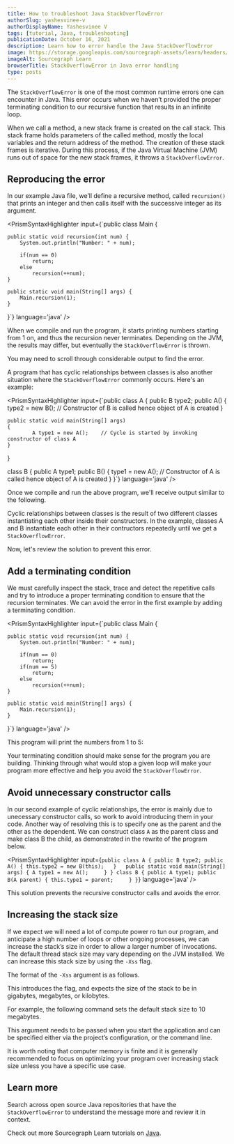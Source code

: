 ```yaml
---
title: How to troubleshoot Java StackOverflowError
authorSlug: yashesvinee-v
authorDisplayName: Yashesvinee V
tags: [tutorial, Java, troubleshooting]
publicationDate: October 16, 2021
description: Learn how to error handle the Java StackOverflowError
image: https://storage.googleapis.com/sourcegraph-assets/learn/headers/sourcegraph-learn-header.png
imageAlt: Sourcegraph Learn
browserTitle: StackOverflowError in Java error handling
type: posts
---
```


The `StackOverflowError` is one of the most common runtime errors one can encounter in Java. This error occurs when we haven’t provided the proper terminating condition to our recursive function that results in an infinite loop.

When we call a method, a new stack frame is created on the call stack. This stack frame holds parameters of the called method, mostly the local variables and the return address of the method. The creation of these stack frames is iterative. During this process, if the Java Virtual Machine (JVM) runs out of space for the new stack frames, it throws a `StackOverflowError`.

## Reproducing the error

In our example Java file, we’ll define a recursive method, called `recursion()` that prints an integer and then calls itself with the successive integer as its argument. 

<PrismSyntaxHighlighter
input={`public class Main {
     
    public static void recursion(int num) {
        System.out.println("Number: " + num);
         
        if(num == 0)
            return;
        else
            recursion(++num);
    }
     
    public static void main(String[] args) {
        Main.recursion(1);
    }
}`}
language='java'
/>

When we compile and run the program, it starts printing numbers starting from 1 on, and thus the recursion never terminates. Depending on the JVM, the results may differ, but eventually the `StackOverflowError` is thrown.

<Highlighter
input='Number: 1
Number: 2
Number: 3
Number: 4
Number: 5
...
Number: 5152
Number: 5153
Exception in thread "main" java.lang.StackOverflowError
    at java.base/java.io.Writer.write(Writer.java:249)
    at java.base/java.io.PrintStream.write(PrintStream.java:604)
    at java.base/java.io.PrintStream.print(PrintStream.java:745)
    at java.base/java.io.PrintStream.println(PrintStream.java:882)
    at Main.recursion(Main.java:4)
    at Main.recursion(Main.java:9)
    ...
    at Main.recursion(Main.java:9)'
/>

You may need to scroll through considerable output to find the error. 

A program that has cyclic relationships between classes is also another situation where the `StackOverflowError` commonly occurs. Here's an example:

<PrismSyntaxHighlighter
input={`public class A {
	public B type2;
	public A()
	{
		type2 = new B();    // Constructor of B is called hence object of A is created
	}
 
	public static void main(String[] args)
	{
			A type1 = new A();    // Cycle is started by invoking constructor of class A
	}
}
 
class B {
	public A type1;
	public B()
	{
		type1 = new A();    // Constructor of A is called hence object of A is created
	}
}`}
language='java'
/>

Once we compile and run the above program, we'll receive output similar to the following. 

<Highlighter
input='...
Exception in thread "main" java.lang.StackOverflowError
	at B.<init>(A.java:18)
	at A.<init>(A.java:5)
	at B.<init>(A.java:18)
...'
/>

Cyclic relationships between classes is the result of two different classes instantiating each other inside their constructors. In the example, classes A and B instantiate each other in their contructors repeatedly until we get a `StackOverflowError`. 

Now, let's review the solution to prevent this error. 

## Add a terminating condition 

We must carefully inspect the stack, trace and detect the repetitive calls and try to introduce a proper terminating condition to ensure that the recursion terminates. We can avoid the error in the first example by adding a terminating condition.

<PrismSyntaxHighlighter
input={`public class Main {
  
    public static void recursion(int num) {
        System.out.println("Number: " + num);
         
        if(num == 0)
            return;
        if(num == 5)
            return;
        else
            recursion(++num);
    }
      
    public static void main(String[] args) {
        Main.recursion(1);
    }
}`}
language='java'
/>

This program will print the numbers from 1 to 5:

<Highlighter
input='Number: 1
Number: 2
Number: 3
Number: 4
Number: 5'
/>

Your terminating condition should make sense for the program you are building. Thinking through what would stop a given loop will make your program more effective and help you avoid the `StackOverflowError`. 

## Avoid unnecessary constructor calls

In our second example of cyclic relationships, the error is mainly due to unecessary constructor calls, so work to avoid introducing them in your code.
Another way of resolving this is to specify one as the parent and the other as the dependent. We can construct class `A` as the parent class and make class B the child, as demonstrated in the rewrite of the program below.

<PrismSyntaxHighlighter
input={`public class A {
	public B type2;
	public A()
	{
		this.type2 = new B(this);  
        }  
	public static void main(String[] args)
	{
		A type1 = new A();    
        }
}
class B {
	public A type1;
	public B(A parent)
	{
		this.type1 = parent;    
        }
}`}
language='java'
/>

This solution prevents the recursive constructor calls and avoids the error.

## Increasing the stack size

If we expect we will need a lot of compute power ro tun our program, and anticipate a high number of loops or other ongoing processes, we can increase the stack’s size in order to allow a larger number of invocations. The default thread stack size may vary depending on the JVM installed. We can increase this stack size by using the `-Xss` flag.

The format of the `-Xss` argument is as follows. 

<PrismSyntaxHighlighter
input='-Xss<size>[g|G|m|M|k|K]'
language='bash'
/>

This introduces the flag, and expects the size of the stack to be in gigabytes, megabytes, or kilobytes. 

For example, the following command sets the default stack size to 10 megabytes. 

<PrismSyntaxHighlighter
input='java -Xss:10m myJavaApp.java'
language='bash'
/>

This argument needs to be passed when you start the application and can be specified either via the project’s configuration, or the command line. 

It is worth noting that computer memory is finite and it is generally recommended to focus on optimizing your program over increasing stack size unless you have a specific use case. 

## Learn more

Search across open source Java repositories that have the `StackOverflowError` to understand the message more and review it in context. 

<SourcegraphSearch query="StackOverflowError lang:java" patternType="literal"/>

Check out more Sourcegraph Learn tutorials on [Java](https://learn.sourcegraph.com/tags/java).
